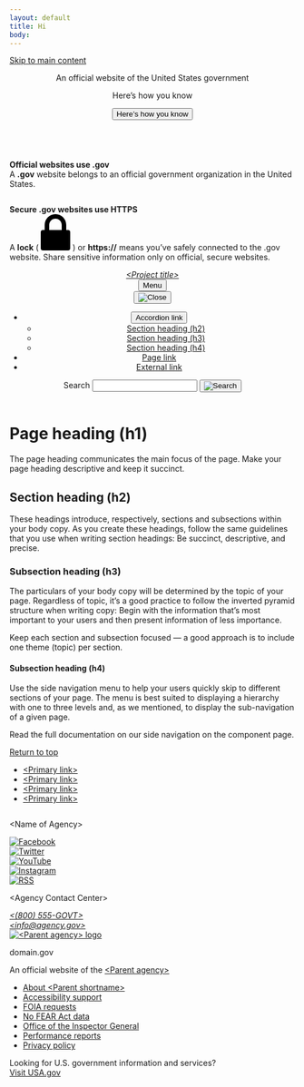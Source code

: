 ```yaml
---
layout: default
title: Hi
body:
---
```


<body>
  <a class="usa-skipnav" href="#main-content">Skip to main content</a>
  <section
    class="usa-banner"
    aria-label="Official website of the United States government"
  >
    <div class="usa-accordion">
      <header class="usa-banner__header">
        <div class="usa-banner__inner">
          <div class="grid-col-auto">
            <img
              aria-hidden="true"
              class="usa-banner__header-flag"
              src="/assets/img/us_flag_small.png"
              alt=""
            />
          </div>
          <div class="grid-col-fill tablet:grid-col-auto" aria-hidden="true">
            <p class="usa-banner__header-text">
              An official website of the United States government
            </p>
            <p class="usa-banner__header-action">Here’s how you know</p>
          </div>
          <button
            type="button"
            class="usa-accordion__button usa-banner__button"
            aria-expanded="false"
            aria-controls="gov-banner-default"
          >
            <span class="usa-banner__button-text">Here’s how you know</span>
          </button>
        </div>
      </header>
      <div
        class="usa-banner__content usa-accordion__content"
        id="gov-banner-default"
      >
        <div class="grid-row grid-gap-lg">
          <div class="usa-banner__guidance tablet:grid-col-6">
            <img
              class="usa-banner__icon usa-media-block__img"
              src="/assets/img/icon-dot-gov.svg"
              role="img"
              alt=""
              aria-hidden="true"
            />
            <div class="usa-media-block__body">
              <p>
                <strong>Official websites use .gov</strong><br />A
                <strong>.gov</strong> website belongs to an official government
                organization in the United States.
              </p>
            </div>
          </div>
          <div class="usa-banner__guidance tablet:grid-col-6">
            <img
              class="usa-banner__icon usa-media-block__img"
              src="/assets/img/icon-https.svg"
              role="img"
              alt=""
              aria-hidden="true"
            />
            <div class="usa-media-block__body">
              <p>
                <strong>Secure .gov websites use HTTPS</strong><br />A
                <strong>lock</strong> (
                <span class="icon-lock"
                  ><svg
                    xmlns="http://www.w3.org/2000/svg"
                    width="52"
                    height="64"
                    viewBox="0 0 52 64"
                    class="usa-banner__lock-image"
                    role="img"
                    aria-labelledby="banner-lock-description"
                    focusable="false"
                  >
                    <title id="banner-lock-title">Lock</title>
                    <desc id="banner-lock-description">
                      Locked padlock icon
                    </desc>
                    <path
                      fill="#000000"
                      fill-rule="evenodd"
                      d="M26 0c10.493 0 19 8.507 19 19v9h3a4 4 0 0 1 4 4v28a4 4 0 0 1-4 4H4a4 4 0 0 1-4-4V32a4 4 0 0 1 4-4h3v-9C7 8.507 15.507 0 26 0zm0 8c-5.979 0-10.843 4.77-10.996 10.712L15 19v9h22v-9c0-6.075-4.925-11-11-11z"
                    />
                  </svg> </span
                >) or <strong>https://</strong> means you’ve safely connected to
                the .gov website. Share sensitive information only on official,
                secure websites.
              </p>
            </div>
          </div>
        </div>
      </div>
    </div>
  </section>
  <div class="usa-overlay"></div>
  <header class="usa-header usa-header--basic">
    <div class="usa-nav-container">
      <div class="usa-navbar">
        <div class="usa-logo">
          <em class="usa-logo__text"
            ><a href="/" title="<Project title>">&lt;Project title&gt;</a></em
          >
        </div>
        <button type="button" class="usa-menu-btn">Menu</button>
      </div>
      <nav aria-label="Primary navigation," class="usa-nav">
        <button type="button" class="usa-nav__close">
          <img src="/assets/img/usa-icons/close.svg" role="img" alt="Close" />
        </button>
        <ul class="usa-nav__primary usa-accordion">
          <li class="usa-nav__primary-item">
            <button
              type="button"
              class="usa-accordion__button usa-nav__link usa-current"
              aria-expanded="false"
              aria-controls="basic-nav-section-one"
            >
              <span>Accordion link</span>
            </button>
            <ul id="basic-nav-section-one" class="usa-nav__submenu">
              <li class="usa-nav__submenu-item">
                <a href="#section-heading-h2"
                  ><span>Section heading (h2)</span></a
                >
              </li>
              <li class="usa-nav__submenu-item">
                <a href="#section-heading-h3"
                  ><span>Section heading (h3)</span></a
                >
              </li>
              <li class="usa-nav__submenu-item">
                <a href="#section-heading-h4"
                  ><span>Section heading (h4)</span></a
                >
              </li>
            </ul>
          </li>
          <li class="usa-nav__primary-item">
            <a href="/pages/page2" class="usa-nav-link"
              ><span>Page link</span></a
            >
          </li>
          <li class="usa-nav__primary-item">
            <a href="https://designsystem.digital.gov/" class="usa-nav-link"
              ><span>External link</span></a
            >
          </li>
        </ul>
        <section aria-label="Search component">
          <form class="usa-search usa-search--small" role="search">
            <label class="usa-sr-only" for="search-field">Search</label>
            <input
              class="usa-input"
              id="search-field"
              type="search"
              name="search"
            />
            <button class="usa-button" type="submit">
              <img
                src="/assets/img/usa-icons-bg/search--white.svg"
                class="usa-search__submit-icon"
                alt="Search"
              />
            </button>
          </form>
        </section>
      </nav>
    </div>
  </header>
  <div class="usa-section">
    <div class="grid-container">
      <div class="grid-row grid-gap">
        <main
          class="
            usa-layout-docs__main
            desktop:grid-col-9
            usa-prose usa-layout-docs
          "
          id="main-content"
        >
          <h1>Page heading (h1)</h1>
          <p class="usa-intro">
            The page heading communicates the main focus of the page. Make your
            page heading descriptive and keep it succinct.
          </p>
          <h2 id="section-heading-h2">Section heading (h2)</h2>
          <p>
            These headings introduce, respectively, sections and subsections
            within your body copy. As you create these headings, follow the same
            guidelines that you use when writing section headings: Be succinct,
            descriptive, and precise.
          </p>
          <h3 id="section-heading-h3">Subsection heading (h3)</h3>
          <p>
            The particulars of your body copy will be determined by the topic of
            your page. Regardless of topic, it’s a good practice to follow the
            inverted pyramid structure when writing copy: Begin with the
            information that’s most important to your users and then present
            information of less importance.
          </p>
          <p>
            Keep each section and subsection focused — a good approach is to
            include one theme (topic) per section.
          </p>
          <h4 id="section-heading-h4">Subsection heading (h4)</h4>
          <p>
            Use the side navigation menu to help your users quickly skip to
            different sections of your page. The menu is best suited to
            displaying a hierarchy with one to three levels and, as we
            mentioned, to display the sub-navigation of a given page.
          </p>
          <p>
            Read the full documentation on our side navigation on the component
            page.
          </p>
        </main>
      </div>
    </div>
  </div>
  <footer class="usa-footer">
    <div class="grid-container usa-footer__return-to-top">
      <a href="#">Return to top</a>
    </div>
    <div class="usa-footer__primary-section">
      <nav class="usa-footer__nav" aria-label="Footer navigation">
        <ul class="grid-row grid-gap">
          <li
            class="
              mobile-lg:grid-col-4
              desktop:grid-col-auto
              usa-footer__primary-content
            "
          >
            <a class="usa-footer__primary-link" href="javascript:void(0);"
              >&lt;Primary link&gt;</a
            >
          </li>
          <li
            class="
              mobile-lg:grid-col-4
              desktop:grid-col-auto
              usa-footer__primary-content
            "
          >
            <a class="usa-footer__primary-link" href="javascript:void(0);"
              >&lt;Primary link&gt;</a
            >
          </li>
          <li
            class="
              mobile-lg:grid-col-4
              desktop:grid-col-auto
              usa-footer__primary-content
            "
          >
            <a class="usa-footer__primary-link" href="javascript:void(0);"
              >&lt;Primary link&gt;</a
            >
          </li>
          <li
            class="
              mobile-lg:grid-col-4
              desktop:grid-col-auto
              usa-footer__primary-content
            "
          >
            <a class="usa-footer__primary-link" href="javascript:void(0);"
              >&lt;Primary link&gt;</a
            >
          </li>
        </ul>
      </nav>
    </div>
    <div class="usa-footer__secondary-section">
      <div class="grid-container">
        <div class="grid-row grid-gap">
          <div
            class="
              usa-footer__logo
              grid-row
              mobile-lg:grid-col-6 mobile-lg:grid-gap-2
            "
          >
            <div class="mobile-lg:grid-col-auto">
              <img
                class="usa-footer__logo-img"
                src="/assets/img/logo-img.png"
                alt=""
              />
            </div>
            <div class="mobile-lg:grid-col-auto">
              <p class="usa-footer__logo-heading">&lt;Name of Agency&gt;</p>
            </div>
          </div>
          <div class="usa-footer__contact-links mobile-lg:grid-col-6">
            <div class="usa-footer__social-links grid-row grid-gap-1">
              <div class="grid-col-auto">
                <a class="usa-social-link" href="javascript:void(0);"
                  ><img
                    class="usa-social-link__icon"
                    src="/assets/img/usa-icons/facebook.svg"
                    alt="Facebook"
                /></a>
              </div>
              <div class="grid-col-auto">
                <a class="usa-social-link" href="javascript:void(0);"
                  ><img
                    class="usa-social-link__icon"
                    src="/assets/img/usa-icons/twitter.svg"
                    alt="Twitter"
                /></a>
              </div>
              <div class="grid-col-auto">
                <a class="usa-social-link" href="javascript:void(0);"
                  ><img
                    class="usa-social-link__icon"
                    src="/assets/img/usa-icons/youtube.svg"
                    alt="YouTube"
                /></a>
              </div>
              <div class="grid-col-auto">
                <a class="usa-social-link" href="javascript:void(0);"
                  ><img
                    class="usa-social-link__icon"
                    src="/assets/img/usa-icons/instagram.svg"
                    alt="Instagram"
                /></a>
              </div>
              <div class="grid-col-auto">
                <a class="usa-social-link" href="javascript:void(0);"
                  ><img
                    class="usa-social-link__icon"
                    src="/assets/img/usa-icons/rss_feed.svg"
                    alt="RSS"
                /></a>
              </div>
            </div>
            <p class="usa-footer__contact-heading">
              &lt;Agency Contact Center&gt;
            </p>
            <address class="usa-footer__address">
              <div class="usa-footer__contact-info grid-row grid-gap">
                <div class="grid-col-auto">
                  <a href="tel:1-800-555-5555">&lt;(800) 555-GOVT&gt;</a>
                </div>
                <div class="grid-col-auto">
                  <a href="mailto:info@agency.gov">&lt;info@agency.gov&gt;</a>
                </div>
              </div>
            </address>
          </div>
        </div>
      </div>
    </div>
  </footer>
  <div class="usa-identifier">
    <section
      class="usa-identifier__section usa-identifier__section--masthead"
      aria-label="Agency identifier"
    >
      <div class="usa-identifier__container">
        <div class="usa-identifier__logos">
          <a href="javascript:void(0)" class="usa-identifier__logo"
            ><img
              class="usa-identifier__logo-img"
              src="/assets/img/circle-gray-20.svg"
              alt="&lt;Parent agency&gt; logo"
              role="img"
          /></a>
        </div>
        <section
          class="usa-identifier__identity"
          aria-label="Agency description"
        >
          <p class="usa-identifier__identity-domain">domain.gov</p>
          <p class="usa-identifier__identity-disclaimer">
            An official website of the <a href="">&lt;Parent agency&gt;</a>
          </p>
        </section>
      </div>
    </section>
    <nav
      class="usa-identifier__section usa-identifier__section--required-links"
      aria-label="Important links"
    >
      <div class="usa-identifier__container">
        <ul class="usa-identifier__required-links-list">
          <li class="usa-identifier__required-links-item">
            <a
              href="javascript:void(0)"
              class="usa-identifier__required-link usa-link"
              >About &lt;Parent shortname&gt;</a
            >
          </li>
          <li class="usa-identifier__required-links-item">
            <a href="" class="usa-identifier__required-link usa-link"
              >Accessibility support</a
            >
          </li>
          <li class="usa-identifier__required-links-item">
            <a href="" class="usa-identifier__required-link usa-link"
              >FOIA requests</a
            >
          </li>
          <li class="usa-identifier__required-links-item">
            <a href="" class="usa-identifier__required-link usa-link"
              >No FEAR Act data</a
            >
          </li>
          <li class="usa-identifier__required-links-item">
            <a href="" class="usa-identifier__required-link usa-link"
              >Office of the Inspector General</a
            >
          </li>
          <li class="usa-identifier__required-links-item">
            <a href="" class="usa-identifier__required-link usa-link"
              >Performance reports</a
            >
          </li>
          <li class="usa-identifier__required-links-item">
            <a href="" class="usa-identifier__required-link usa-link"
              >Privacy policy</a
            >
          </li>
        </ul>
      </div>
    </nav>
    <section
      class="usa-identifier__section usa-identifier__section--usagov"
      aria-label="U.S. government information and services"
    >
      <div class="usa-identifier__container">
        <div class="usa-identifier__usagov-description">
          Looking for U.S. government information and services?
        </div>
        <a href="https://www.usa.gov/" class="usa-link">Visit USA.gov</a>
      </div>
    </section>
  </div>
</body>